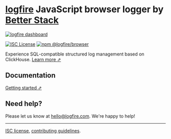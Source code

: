 # [logfire](https://logfire.sh) JavaScript browser logger by [Better Stack](https://logfire.sh)

[![logfire dashboard](https://user-images.githubusercontent.com/19272921/154085622-59997d5a-3f91-4bc9-a815-3b8ead16d28d.jpeg)](https://logfire.sh)

[![ISC License](https://img.shields.io/badge/license-ISC-ff69b4.svg)](https://github.com/logfire/logfire-js/blob/master/LICENSE.md)
[![npm @logfire/browser](https://img.shields.io/npm/v/@logfire/browser?color=success&label=npm%20%40logfire%2Fbrowser)](https://www.npmjs.com/package/@logfire/browser)

Experience SQL-compatible structured log management based on ClickHouse. [Learn more ⇗](https://logfire.sh/)

## Documentation

[Getting started ⇗](https://logfire.shdocs/logs/javascript/)

## Need help?

Please let us know at [hello@logfire.com](mailto:hello@logfire.com). We're happy to help!

---

[ISC license](https://github.com/logfire/logfire-js/blob/master/LICENSE.md), [contributing guidelines](https://github.com/logfire/logfire-js/blob/master/CONTRIBUTING.md).

